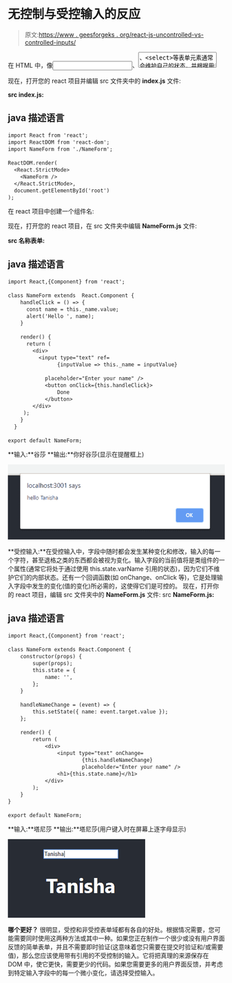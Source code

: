 # 无控制与受控输入的反应

> 原文:[https://www . geesforgeks . org/react-js-uncontrolled-vs-controlled-inputs/](https://www.geeksforgeeks.org/react-js-uncontrolled-vs-controlled-inputs/)

在 HTML 中，像<input>、<textarea>、<select>等表单元素通常会维护自己的状态，并根据用户输入进行更新。在 React 中，一个可变的状态通常保存在组件的状态属性中。<br/>在反应表单中，根据您的选择，输入值可以有两种类型:非受控值和受控值。<br/> <strong>不受控输入:</strong>输入值不受控时，不存在任何状态的更新或改变。它保持自己的内部状态，这基本上意味着它会记住您在字段中键入的内容。该值可以通过在需要使用时使用 ref 关键字提取来利用。在不受控制的输入中，你提交的值就是你得到的值。<br/></select></textarea>

现在，打开您的 react 项目并编辑 src 文件夹中的 **index.js** 文件:

**src index.js:**

## java 描述语言

```
import React from 'react';
import ReactDOM from 'react-dom';
import NameForm from './NameForm';

ReactDOM.render(
  <React.StrictMode>
    <NameForm />
  </React.StrictMode>,
  document.getElementById('root')
);
```

在 react 项目中创建一个组件名:

现在，打开您的 react 项目，在 src 文件夹中编辑 **NameForm.js** 文件:

**src 名称表单:**

## java 描述语言

```
import React,{Component} from 'react';

class NameForm extends  React.Component {
    handleClick = () => {
      const name = this._name.value;
      alert('Hello ', name);
    }

    render() {
      return (
        <div>
          <input type="text" ref=
                {inputValue => this._name = inputValue}

            placeholder="Enter your name" />
            <button onClick={this.handleClick}>
                Done
            </button>
        </div>
     );
    }
  }

export default NameForm;
```

**输入:**谷莎
**输出:**你好谷莎(显示在提醒框上)

![](img/9f0c4c6c793d5ee51fa932a1a3c23e6c.png)

**受控输入:**在受控输入中，字段中随时都会发生某种变化和修改，输入的每一个字符，甚至退格之类的东西都会被视为变化。输入字段的当前值将是类组件的一个属性(通常它将处于通过使用 this.state.varName 引用的状态)，因为它们不维护它们的内部状态。还有一个回调函数(如 onChange、onClick 等)，它是处理输入字段中发生的变化(值的变化)所必需的，这使得它们是可控的。
现在，打开你的 react 项目，编辑 src 文件夹中的 **NameForm.js** 文件:
src **NameForm.js:**

## java 描述语言

```
import React,{Component} from 'react';

class NameForm extends React.Component {
    constructor(props) {
        super(props);
        this.state = {
            name: '',
        };
    }

    handleNameChange = (event) => {
        this.setState({ name: event.target.value });
    };

    render() {
        return (
            <div>
                <input type="text" onChange=
                        {this.handleNameChange}
                        placeholder="Enter your name" />
                <h1>{this.state.name}</h1>
            </div>
        );
    }
}

export default NameForm;
```

**输入:**塔尼莎
**输出:**塔尼莎(用户键入时在屏幕上逐字母显示)

![](img/c5d12e4bd1d05e32412f8d1593b3046a.png)

**哪个更好？**
很明显，受控和非受控表单域都有各自的好处。根据情况需要，您可能需要同时使用这两种方法或其中一种。如果您正在制作一个很少或没有用户界面反馈的简单表单，并且不需要即时验证(这意味着您只需要在提交时验证和/或需要值)，那么您应该使用带有引用的不受控制的输入。它将把真理的来源保存在 DOM 中，使它更快，需要更少的代码。如果您需要更多的用户界面反馈，并考虑到特定输入字段中的每一个微小变化，请选择受控输入。
